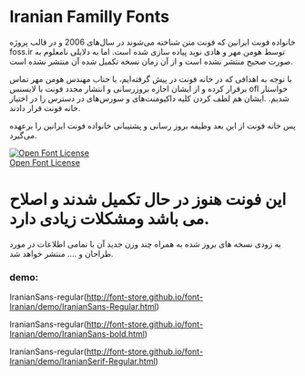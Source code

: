Iranian Familly Fonts
===================
خانواده فونت ایرانین  که فونت متن شناخته می‌شوند در سال‌های 2006 و در قالب پروژه foss.ir توسط هومن مهر و هادی نوید  پیاده سازی شده است.
اما به دلایلی نامعلوم به صورت صحیح منتشر نشده است و از آن زمان نسخه تکمیل شده آن منتشر نشده است.

با توجه به اهدافی که در خانه فونت در پیش گرفته‌ایم، با جناب مهندس هومن مهر تماس برقرار کرده و از ایشان اجازه بروزرسانی و انتشار مجدد فونت با لایسنس ofl خواستار شدیم.
.ایشان هم لطف کردن کلیه داکیومنت‌های و سورس‌های در دسترس را در اختیار خانه فونت قرار دادند.

پس خانه فونت از این بعد  وظیفه بروز رسانی و پشتیبانی خانواده فونت ایرانین را برعهده می‌گیرد.

<!--SIL Open Font License-->

<a rel="license" href="http://scripts.sil.org/OFL">
<img alt="Open Font License" border="0"
src="../images/OFL_logo_rect_color.png"/></a>
<br />
<a rel="license" href="http://scripts.sil.org/OFL">Open Font License </a>

<!--/SIL Open Font License-->


# این فونت هنوز در حال تکمیل شدند و اصلاح می باشد ومشکلات  زیادی دارد.
به زودی نسخه های بروز شده به همراه چند وزن جدید آن با تمامی اطلاعات   در مورد طراحان و .... منتشر خواهد شد.



### demo:
IranianSans-regular(http://font-store.github.io/font-Iranian/demo/IranianSans-Regular.html)

IranianSans-regular(http://font-store.github.io/font-Iranian/demo/IranianSans-bold.html)

IranianSans-regular(http://font-store.github.io/font-Iranian/demo/IranianSerif-Regular.html)

